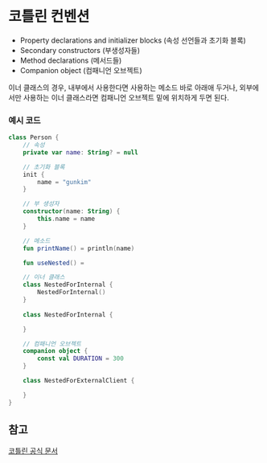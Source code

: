 # 코틀린 컨벤션

* Property declarations and initializer blocks (속성 선언들과 초기화 블록)
* Secondary constructors (부생성자들)
* Method declarations (메서드들)
* Companion object (컴패니언 오브젝트)

이너 클래스의 경우, 내부에서 사용한다면 사용하는 메소드 바로 아래애 두거나, 외부에서만 사용하는 이너 클래스라면 컴패니언 오브젝트 밑에 위치하게 두면 된다.

### 예시 코드

```kt
class Person {
    // 속성
    private var name: String? = null

    // 초기화 블록
    init {
        name = "gunkim"
    }

    // 부 생성자
    constructor(name: String) {
        this.name = name
    }

    // 메소드
    fun printName() = println(name)

    fun useNested() =

    // 이너 클래스
    class NestedForInternal {
        NestedForInternal()
    }
    
    class NestedForInternal {

    }

    // 컴패니언 오브젝트
    companion object {
        const val DURATION = 300
    }

    class NestedForExternalClient {

    }
}
```

## 참고

[코틀린 공식 문서](https://kotlinlang.org/docs/coding-conventions.html#class-layout)
